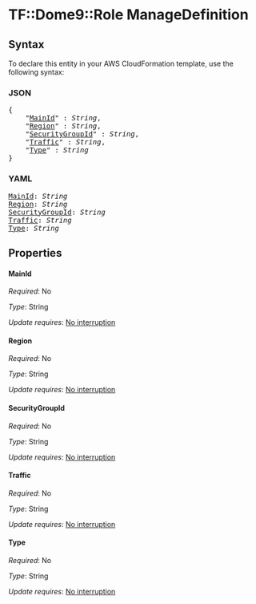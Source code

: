 # TF::Dome9::Role ManageDefinition

## Syntax

To declare this entity in your AWS CloudFormation template, use the following syntax:

### JSON

<pre>
{
    "<a href="#mainid" title="MainId">MainId</a>" : <i>String</i>,
    "<a href="#region" title="Region">Region</a>" : <i>String</i>,
    "<a href="#securitygroupid" title="SecurityGroupId">SecurityGroupId</a>" : <i>String</i>,
    "<a href="#traffic" title="Traffic">Traffic</a>" : <i>String</i>,
    "<a href="#type" title="Type">Type</a>" : <i>String</i>
}
</pre>

### YAML

<pre>
<a href="#mainid" title="MainId">MainId</a>: <i>String</i>
<a href="#region" title="Region">Region</a>: <i>String</i>
<a href="#securitygroupid" title="SecurityGroupId">SecurityGroupId</a>: <i>String</i>
<a href="#traffic" title="Traffic">Traffic</a>: <i>String</i>
<a href="#type" title="Type">Type</a>: <i>String</i>
</pre>

## Properties

#### MainId

_Required_: No

_Type_: String

_Update requires_: [No interruption](https://docs.aws.amazon.com/AWSCloudFormation/latest/UserGuide/using-cfn-updating-stacks-update-behaviors.html#update-no-interrupt)

#### Region

_Required_: No

_Type_: String

_Update requires_: [No interruption](https://docs.aws.amazon.com/AWSCloudFormation/latest/UserGuide/using-cfn-updating-stacks-update-behaviors.html#update-no-interrupt)

#### SecurityGroupId

_Required_: No

_Type_: String

_Update requires_: [No interruption](https://docs.aws.amazon.com/AWSCloudFormation/latest/UserGuide/using-cfn-updating-stacks-update-behaviors.html#update-no-interrupt)

#### Traffic

_Required_: No

_Type_: String

_Update requires_: [No interruption](https://docs.aws.amazon.com/AWSCloudFormation/latest/UserGuide/using-cfn-updating-stacks-update-behaviors.html#update-no-interrupt)

#### Type

_Required_: No

_Type_: String

_Update requires_: [No interruption](https://docs.aws.amazon.com/AWSCloudFormation/latest/UserGuide/using-cfn-updating-stacks-update-behaviors.html#update-no-interrupt)

